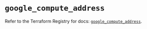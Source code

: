 # `google_compute_address`

Refer to the Terraform Registry for docs: [`google_compute_address`](https://registry.terraform.io/providers/hashicorp/google-beta/5.36.0/docs/resources/google_compute_address).
